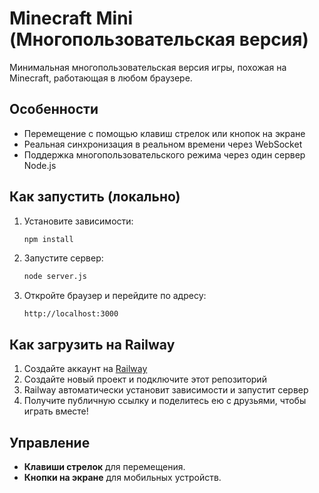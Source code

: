 
# Minecraft Mini (Многопользовательская версия)

Минимальная многопользовательская версия игры, похожая на Minecraft, работающая в любом браузере.

## Особенности
- Перемещение с помощью клавиш стрелок или кнопок на экране
- Реальная синхронизация в реальном времени через WebSocket
- Поддержка многопользовательского режима через один сервер Node.js

## Как запустить (локально)
1. Установите зависимости:
   ```bash
   npm install
   ```

2. Запустите сервер:
   ```bash
   node server.js
   ```

3. Откройте браузер и перейдите по адресу:
   ```
   http://localhost:3000
   ```

## Как загрузить на Railway
1. Создайте аккаунт на [Railway](https://railway.app)
2. Создайте новый проект и подключите этот репозиторий
3. Railway автоматически установит зависимости и запустит сервер
4. Получите публичную ссылку и поделитесь ею с друзьями, чтобы играть вместе!

## Управление
- **Клавиши стрелок** для перемещения.
- **Кнопки на экране** для мобильных устройств.
